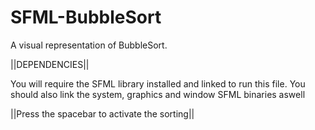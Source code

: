 # SFML-BubbleSort
A visual representation of BubbleSort. 

||DEPENDENCIES||

You will require the SFML library installed and linked to run this file.
You should also link the system, graphics and window SFML binaries aswell

||Press the spacebar to activate the sorting||
